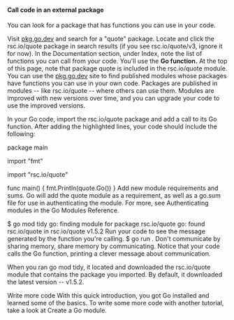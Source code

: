 #### Call code in an external package

You can look for a package that has functions you can use in your code.

Visit [pkg.go.dev](https://pkg.go.dev) and search for a "quote" package.
Locate and click the rsc.io/quote package in search results (if you see rsc.io/quote/v3, ignore it for now).
In the Documentation section, under Index, note the list of functions you can call from your code. You'll use the **Go function.**
At the top of this page, note that package quote is included in the rsc.io/quote module.
You can use the [pkg.go.dev](https://pkg.go.dev) site to find published modules whose packages have functions you can use in your own code. Packages are published in modules -- like rsc.io/quote -- where others can use them. Modules are improved with new versions over time, and you can upgrade your code to use the improved versions.

In your Go code, import the rsc.io/quote package and add a call to its Go function.
After adding the highlighted lines, your code should include the following:

package main

import "fmt"

import "rsc.io/quote"

func main() {
    fmt.Println(quote.Go())
}
Add new module requirements and sums.
Go will add the quote module as a requirement, as well as a go.sum file for use in authenticating the module. For more, see Authenticating modules in the Go Modules Reference.

$ go mod tidy
go: finding module for package rsc.io/quote
go: found rsc.io/quote in rsc.io/quote v1.5.2
Run your code to see the message generated by the function you're calling.
$ go run .
Don't communicate by sharing memory, share memory by communicating.
Notice that your code calls the Go function, printing a clever message about communication.

When you ran go mod tidy, it located and downloaded the rsc.io/quote module that contains the package you imported. By default, it downloaded the latest version -- v1.5.2.

Write more code
With this quick introduction, you got Go installed and learned some of the basics. To write some more code with another tutorial, take a look at Create a Go module.